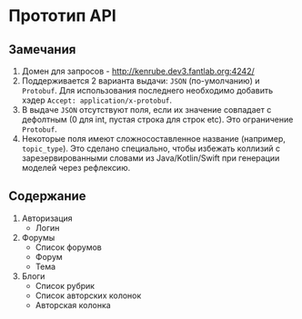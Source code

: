# Прототип API

## Замечания
1. Домен для запросов - http://kenrube.dev3.fantlab.org:4242/
2. Поддерживается 2 варианта выдачи: `JSON` (по-умолчанию) и `Protobuf`. Для использования последнего необходимо добавить хэдер `Accept: application/x-protobuf`.
3. В выдаче `JSON` отсутствуют поля, если их значение совпадает с дефолтным (0 для int, пустая строка для строк etc). Это ограничение `Protobuf`.
4. Некоторые поля имеют сложносоставленное название (например, `topic_type`). Это сделано специально, чтобы избежать коллизий с зарезервированными словами из Java/Kotlin/Swift при генерации моделей через рефлексию.

## Содержание
1. Авторизация
    * Логин
2. Форумы
    * Список форумов
    * Форум
    * Тема
3. Блоги
    * Список рубрик
    * Список авторских колонок
    * Авторская колонка
